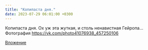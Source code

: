 ```yaml
---
title: "Копипаста дня."
date: 2023-07-29 06:01:00 +0300
---
```


Копипаста дня.
Ох уж эта жуткая, и столь ненавистная Гейропа...
Фотография
https://vk.com/photo41076938_457250106

[Вложение](https://vk.com/photo41076938_457250106)

